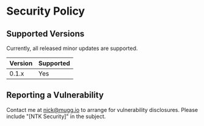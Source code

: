 # Security Policy

## Supported Versions

Currently, all released minor updates are supported.

| Version | Supported          |
| ------- | ------------------ |
| 0.1.x   | Yes                |

## Reporting a Vulnerability

Contact me at nick@mugg.io to arrange for vulnerability disclosures. Please include "[NTK Security]" in the subject.

